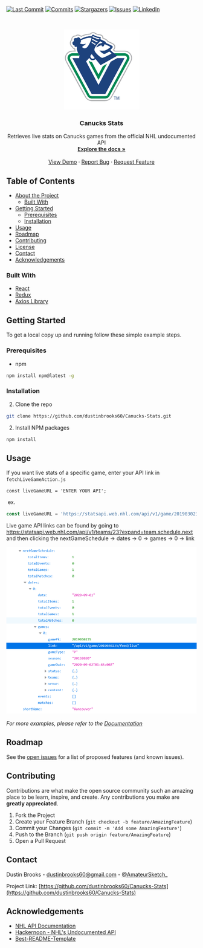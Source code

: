 <!--
*** Thanks for checking out this README Template. If you have a suggestion that would
*** make this better, please fork the repo and create a pull request or simply open
*** an issue with the tag "enhancement".
*** Thanks again! Now go create something AMAZING! :D
-->





<!-- PROJECT SHIELDS -->
<!--
*** I'm using markdown "reference style" links for readability.
*** Reference links are enclosed in brackets [ ] instead of parentheses ( ).
*** See the bottom of this document for the declaration of the reference variables
*** for contributors-url, forks-url, etc. This is an optional, concise syntax you may use.
*** https://www.markdownguide.org/basic-syntax/#reference-style-links
-->
[![Last Commit][last-commit-shield]][last-commit-url]
[![Commits][commit-shield]][commit-url]
[![Stargazers][stars-shield]][stars-url]
[![Issues][issues-shield]][issues-url]
[![LinkedIn][linkedin-shield]][linkedin-url]



<!-- PROJECT LOGO -->
<br />

<p align="center">
  <a href="https://github.com/dustinbrooks60/Canucks-Stats">
    <img src="images/logo.png" alt="Logo" width="199" height="212">
  </a>

  <h3 align="center">Canucks Stats</h3>

  <p align="center">
    Retrieves live stats on Canucks games from the official NHL undocumented API
    <br />
    <a href="https://github.com/dustinbrooks60/Canucks-Stats"><strong>Explore the docs »</strong></a>
    <br />
    <br />
    <a href="https://github.com/dustinbrooks60/Canucks-Stats">View Demo</a>
    ·
    <a href="https://github.com/dustinbrooks60/Canucks-Stats/issues">Report Bug</a>
    ·
    <a href="https://github.com/dustinbrooks60/Canucks-Stats/issues">Request Feature</a>
  </p>

</p>



<!-- TABLE OF CONTENTS -->
## Table of Contents

* [About the Project](#about-the-project)
  * [Built With](#built-with)
* [Getting Started](#getting-started)
  * [Prerequisites](#prerequisites)
  * [Installation](#installation)
* [Usage](#usage)
* [Roadmap](#roadmap)
* [Contributing](#contributing)
* [License](#license)
* [Contact](#contact)
* [Acknowledgements](#acknowledgements)



### Built With
* [React](https://reactjs.org)
* [Redux](https://redux.js.org)
* [Axios Library](https://github.com/axios/axios)

<!-- GETTING STARTED -->

## Getting Started

To get a local copy up and running follow these simple example steps.

### Prerequisites

* npm
```sh
npm install npm@latest -g
```

### Installation

2. Clone the repo
```sh
git clone https://github.com/dustinbrooks60/Canucks-Stats.git
```
2. Install NPM packages

```sh
npm install
```
<!-- USAGE EXAMPLES -->

## Usage

If you want live stats of a specific game, enter your API link in `fetchLiveGameAction.js`

```JS
const liveGameURL = 'ENTER YOUR API';
```

​	ex. 

```js
const liveGameURL = 'https://statsapi.web.nhl.com/api/v1/game/2019030234/feed/live';
```

Live game API links can be found by going to https://statsapi.web.nhl.com/api/v1/teams/23?expand=team.schedule.next and then clicking the nextGameSchedule -> dates -> 0 -> games -> 0 -> link

[![Live Stats Example][live-stats-example]](https://example.com)

_For more examples, please refer to the [Documentation](https://example.com)_



<!-- ROADMAP -->
## Roadmap

See the [open issues](https://github.com/othneildrew/Best-README-Template/issues) for a list of proposed features (and known issues).



<!-- CONTRIBUTING -->
## Contributing

Contributions are what make the open source community such an amazing place to be learn, inspire, and create. Any contributions you make are **greatly appreciated**.

1. Fork the Project
2. Create your Feature Branch (`git checkout -b feature/AmazingFeature`)
3. Commit your Changes (`git commit -m 'Add some AmazingFeature'`)
4. Push to the Branch (`git push origin feature/AmazingFeature`)
5. Open a Pull Request



<!-- LICENSE -->



<!-- CONTACT -->
## Contact

Dustin Brooks - dustinbrooks60@gmail.com - [@AmateurSketch_](https://twitter.com/AmateurSketch_)



Project Link: [https://github.com/dustinbrooks60/Canucks-Stats](https://github.com/dustinbrooks60/Canucks-Stats)



<!-- ACKNOWLEDGEMENTS -->
## Acknowledgements
* [NHL API Documentation](https://www.gitlab.com/dword4/nhlapi)
* [Hackernoon - NHL's Undocumented API](https://hackernoon.com/retrieving-hockey-stats-from-the-nhls-undocumented-api-zz3003wrw)
* [Best-README-Template](https://github.com/othneildrew/Best-README-Template)



<!-- MARKDOWN LINKS & IMAGES -->
<!-- https://www.markdownguide.org/basic-syntax/#reference-style-links -->

[last-commit-shield]: https://img.shields.io/github/last-commit/dustinbrooks60/Canucks-Stats
[last-commit-url]: https://github.com/dustinbrooks60/Canucks-Stats/graphs/contributors
[commit-shield]: https://img.shields.io/github/commit-activity/m/dustinbrooks60/Canucks-Stats
[commit-url]: https://github.com/dustinbrooks60/Canucks-Stats/commits/
[stars-shield]: https://img.shields.io/github/stars/othneildrew/Best-README-Template.svg?style=flat-square
[stars-url]: https://github.com/othneildrew/Best-README-Template/stargazers
[issues-shield]: https://img.shields.io/github/issues/othneildrew/Best-README-Template.svg?style=flat-square
[issues-url]: https://github.com/othneildrew/Best-README-Template/issues
[license-shield]: https://img.shields.io/github/license/othneildrew/Best-README-Template.svg?style=flat-square
[license-url]: https://github.com/othneildrew/Best-README-Template/blob/master/LICENSE.txt
[linkedin-shield]: https://img.shields.io/badge/-LinkedIn-black.svg?style=flat-square&logo=linkedin&colorB=555
[linkedin-url]: https://linkedin.com/in/dustinbrooks60
[live-stats-example]: images/liveStatsExample.png


